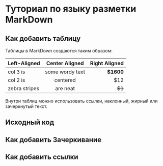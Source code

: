 # Туториал по языку разметки MarkDown

## Как добавить таблицу

Таблицы в MarkDown создаются таким образом:

| Left-Aligned | Center Aligned | Right Aligned |
|:------------- |:---------------:| -------------:|
| col 3 is | some wordy text | **$1600** |
| col 2 is | centered | $12 |
| zebra stripes | are neat | ~~$1~~ |

Внутри таблиц можно использовать ссылки, наклонный,
жирный или зачеркнутый текст.


## Исходный код

## Как добавить Зачеркивание

## Как добавить ссылки